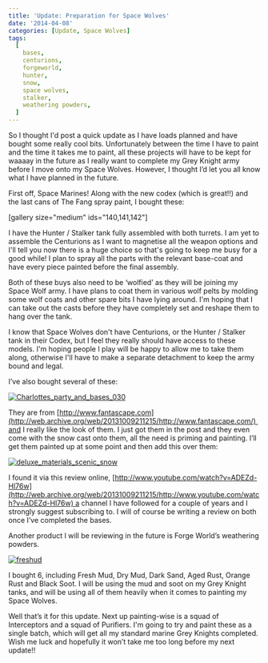 ```yaml
---
title: 'Update: Preparation for Space Wolves'
date: '2014-04-08'
categories: [Update, Space Wolves]
tags:
  [
    bases,
    centurions,
    forgeworld,
    hunter,
    snow,
    space wolves,
    stalker,
    weathering powders,
  ]
---
```


So I thought I'd post a quick update as I have loads planned and have bought some really cool bits. Unfortunately between the time I have to paint and the time it takes me to paint, all these projects will have to be kept for waaaay in the future as I really want to complete my Grey Knight army before I move onto my Space Wolves. However, I thought I’d let you all know what I have planned in the future.

First off, Space Marines! Along with the new codex (which is great!!) and the last cans of The Fang spray paint, I bought these:

<div id="gallery-1" class="gallery galleryid-380 gallery-columns-3 gallery-size-thumbnail">

[gallery size="medium" ids="140,141,142"]

</div>

I have the Hunter / Stalker tank fully assembled with both turrets. I am yet to assemble the Centurions as I want to magnetise all the weapon options and I'll tell you now there is a huge choice so that's going to keep me busy for a good while! I plan to spray all the parts with the relevant base-coat and have every piece painted before the final assembly.

Both of these buys also need to be ‘wolfied’ as they will be joining my Space Wolf army. I have plans to coat them in various wolf pelts by molding some wolf coats and other spare bits I have lying around. I'm hoping that I can take out the casts before they have completely set and reshape them to hang over the tank.

I know that Space Wolves don't have Centurions, or the Hunter / Stalker tank in their Codex, but I feel they really should have access to these models. I'm hoping people I play will be happy to allow me to take them along, otherwise I'll have to make a separate detachment to keep the army bound and legal.

I’ve also bought several of these:

[![Charlottes_party_and_bases_030](http://www.minitothemax.com/minitothemax/wp-content/uploads/2015/06/Charlottes_party_and_bases_030.jpg)](http://www.minitothemax.com/minitothemax/wp-content/uploads/2015/06/Charlottes_party_and_bases_030.jpg)

They are from [http://www.fantascape.com](http://web.archive.org/web/20131009211215/http://www.fantascape.com/) and I really like the look of them. I just got them in the post and they even come with the snow cast onto them, all the need is priming and painting. I’ll get them painted up at some point and then add this over them:

[![deluxe_materials_scenic_snow](http://www.minitothemax.com/minitothemax/wp-content/uploads/2015/06/deluxe_materials_scenic_snow-300x300.jpg)](http://www.minitothemax.com/minitothemax/wp-content/uploads/2015/06/deluxe_materials_scenic_snow.jpg)

I found it via this review online, [http://www.youtube.com/watch?v=ADEZd-Hl76w](http://web.archive.org/web/20131009211215/http://www.youtube.com/watch?v=ADEZd-Hl76w) a channel I have followed for a couple of years and I strongly suggest subscribing to. I will of course be writing a review on both once I’ve completed the bases.

Another product I will be reviewing in the future is Forge World’s weathering powders.

[![freshud](http://www.minitothemax.com/minitothemax/wp-content/uploads/2015/06/freshud-300x255.jpg)](http://www.minitothemax.com/minitothemax/wp-content/uploads/2015/06/freshud.jpg)

I bought 6, including Fresh Mud, Dry Mud, Dark Sand, Aged Rust, Orange Rust and Black Soot. I will be using the mud and soot on my Grey Knight tanks, and will be using all of them heavily when it comes to painting my Space Wolves.

Well that’s it for this update. Next up painting-wise is a squad of Interceptors and a squad of Purifiers. I'm going to try and paint these as a single batch, which will get all my standard marine Grey Knights completed. Wish me luck and hopefully it won’t take me too long before my next update!!

